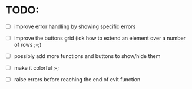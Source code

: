 # TODO:
- [ ] improve error handling by showing specific errors

- [ ] improve the buttons grid (idk how to extend an element over a number of rows ;-;)

- [ ] possibly add more functions and buttons to show/hide them

- [ ] make it colorful ;-;

- [ ] raise errors before reaching the end of evlt function